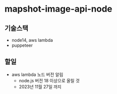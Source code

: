 # mapshot-image-api-node
## 기술스택
- node14, aws lambda
- puppeteer

## 할일
- aws lambda 노드 버전 알림
    - node.js 버전 18 이상으로 올릴 것
    - 2023년 11월 27일 까지